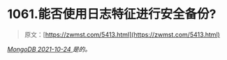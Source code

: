 <!--yml
category: 未分类
date: 0001-01-01 00:00:00
-->

# 1061.能否使用日志特征进行安全备份?

> 原文：[https://zwmst.com/5413.html](https://zwmst.com/5413.html)

   [ *MongoDB* ](https://zwmst.com/mongodb)*[ <time datetime="2021-10-24T23:20:33+08:00"> 2021-10-24 </time> ](https://zwmst.com/5413.html)  是的。*